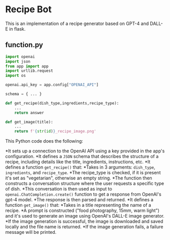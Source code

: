 # Recipe Bot
This is an implementation of a recipe generator based on GPT-4 and DALL-E in flask.

## function.py

```Python
import openai
import json
from app import app
import urllib.request
import os

openai.api_key = app.config["OPENAI_API"]

schema = { ... }

def get_recipe(dish_type,ingredients,recipe_type):
    ...
    return answer

def get_image(title):
    ...
    return f'{str(id)}_recipe_image.png'
```

This Python code does the following:

*It sets up a connection to the OpenAI API using a key provided in the app's configuration.
*It defines a `JSON` schema that describes the structure of a recipe, including details like the title, ingredients, instructions, etc.
*It defines a function `get_recipe()` that:
*Takes in 3 arguments: `dish_type`, `ingredients`, and `recipe_type`.
*The recipe_type is checked, if it is present it's set as "vegetarian", otherwise an empty string.
*The function then constructs a conversation structure where the user requests a specific type of dish.
*This conversation is then used as input to `openai.ChatCompletion.create()` function to get a response from OpenAI's gpt-4 model.
*The response is then parsed and returned.
*It defines a function `get_image()` that:
*Takes in a title representing the name of a recipe.
*A prompt is constructed ("food photography, 15mm, warm light") and it's used to generate an image using OpenAI's DALL-E image generator.
*If the image generation is successful, the image is downloaded and saved locally and the file name is returned.
*If the image generation fails, a failure message will be printed.
